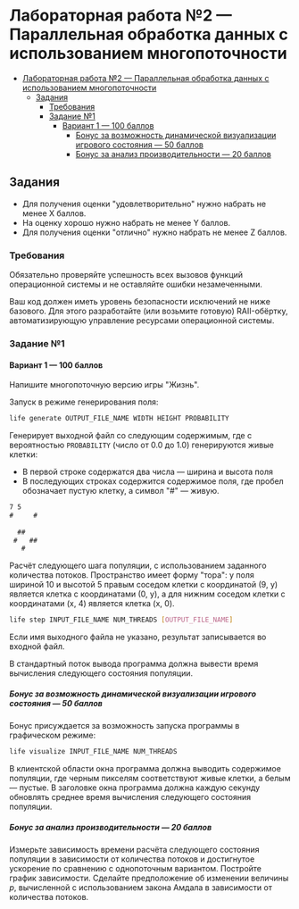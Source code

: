 # Лабораторная работа №2 — Параллельная обработка данных с использованием многопоточности

- [Лабораторная работа №2 — Параллельная обработка данных с использованием многопоточности](#лабораторная-работа-2--параллельная-обработка-данных-с-использованием-многопоточности)
  - [Задания](#задания)
    - [Требования](#требования)
    - [Задание №1](#задание-1)
      - [Вариант 1 — 100 баллов](#вариант-1--100-баллов)
        - [Бонус за возможность динамической визуализации игрового состояния — 50 баллов](#бонус-за-возможность-динамической-визуализации-игрового-состояния--50-баллов)
        - [Бонус за анализ производительности — 20 баллов](#бонус-за-анализ-производительности--20-баллов)

## Задания

- Для получения оценки "удовлетворительно" нужно набрать не менее X баллов.
- На оценку хорошо нужно набрать не менее Y баллов.
- Для получения оценки "отлично" нужно набрать не менее Z баллов.

### Требования

Обязательно проверяйте успешность всех вызовов функций операционной системы и не оставляйте ошибки незамеченными.

Ваш код должен иметь уровень безопасности исключений не ниже базового.
Для этого разработайте (или возьмите готовую) RAII-обёртку, автоматизирующую
управление ресурсами операционной системы.

### Задание №1

#### Вариант 1 — 100 баллов

Напишите многопоточную версию игры "Жизнь".

Запуск в режиме генерирования поля:

```bash
life generate OUTPUT_FILE_NAME WIDTH HEIGHT PROBABILITY
```

Генерирует выходной файл со следующим содержимым, где с вероятностью `PROBABILITY` (число от 0.0 до 1.0)
генерируются живые клетки:

- В первой строке содержатся два числа — ширина и высота поля
- В последующих строках содержится содержимое поля, где пробел обозначает пустую клетку,
  а символ "#" — живую.

```txt
7 5
#     #
       
  ##
 #   ##
   #   
```

Расчёт следующего шага популяции, с использованием заданного количества потоков.
Пространство имеет форму "тора": у поля шириной 10 и высотой 5 правым соседом клетки с координатой (9, y) является
клетка с координатами (0, y), а для нижним соседом клетки с координатами (x, 4) является клетка (x, 0).

```bash
life step INPUT_FILE_NAME NUM_THREADS [OUTPUT_FILE_NAME]
```

Если имя выходного файла не указано, результат записывается во входной файл.

В стандартный поток вывода программа должна вывести время вычисления следующего состояния популяции.

##### Бонус за возможность динамической визуализации игрового состояния — 50 баллов

Бонус присуждается за возможность запуска программы в графическом режиме:

```bash
life visualize INPUT_FILE_NAME NUM_THREADS
```

В клиентской области окна программа должна выводить содержимое популяции,
где черным пикселям соответствуют живые клетки, а белым — пустые.
В заголовке окна программа должна каждую секунду обновлять среднее время вычисления следующего состояния популяции.

##### Бонус за анализ производительности — 20 баллов

Измерьте зависимость времени расчёта следующего состояния популяции в зависимости от количества потоков и
достигнутое ускорение по сравнению с однопоточным вариантом. Постройте график зависимости.
Сделайте предположение об изменении величины $p$, вычисленной с использованием закона Амдала в зависимости
от количества потоков.
